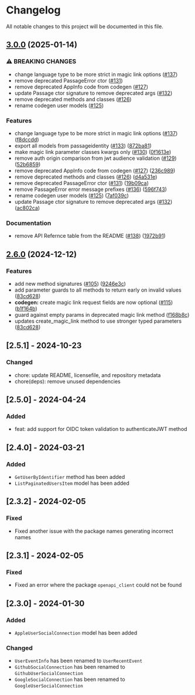# Changelog

All notable changes to this project will be documented in this file.

## [3.0.0](https://github.com/passageidentity/passage-python/compare/v2.6.0...v3.0.0) (2025-01-14)


### ⚠ BREAKING CHANGES

* change language type to be more strict in magic link options ([#137](https://github.com/passageidentity/passage-python/issues/137))
* remove deprecated PassageError ctor ([#131](https://github.com/passageidentity/passage-python/issues/131))
* remove deprecated AppInfo code from codegen ([#127](https://github.com/passageidentity/passage-python/issues/127))
* update Passage ctor signature to remove deprecated args ([#132](https://github.com/passageidentity/passage-python/issues/132))
* remove deprecated methods and classes ([#126](https://github.com/passageidentity/passage-python/issues/126))
* rename codegen user models ([#125](https://github.com/passageidentity/passage-python/issues/125))

### Features

* change language type to be more strict in magic link options ([#137](https://github.com/passageidentity/passage-python/issues/137)) ([f8dccdd](https://github.com/passageidentity/passage-python/commit/f8dccdd9d6098e0f7938ea907fb2d59ba7e75096))
* export all models from passageidentity ([#133](https://github.com/passageidentity/passage-python/issues/133)) ([872ba81](https://github.com/passageidentity/passage-python/commit/872ba818feb62e5cf7be09052eb0430bf6513b6e))
* make magic link parameter classes kwargs only ([#130](https://github.com/passageidentity/passage-python/issues/130)) ([0f1613e](https://github.com/passageidentity/passage-python/commit/0f1613ea733672e488d242f3f368f07fc174058f))
* remove auth origin comparison from jwt audience validation ([#129](https://github.com/passageidentity/passage-python/issues/129)) ([52b6859](https://github.com/passageidentity/passage-python/commit/52b6859a72e2b1122be6b1b6e7261be9bbdd2639))
* remove deprecated AppInfo code from codegen ([#127](https://github.com/passageidentity/passage-python/issues/127)) ([236c989](https://github.com/passageidentity/passage-python/commit/236c989eab8605537041c48c0b96d493ae3f31f5))
* remove deprecated methods and classes ([#126](https://github.com/passageidentity/passage-python/issues/126)) ([d4a531e](https://github.com/passageidentity/passage-python/commit/d4a531ed6f268b792b8baf3e5e4d0e1a71badb7e))
* remove deprecated PassageError ctor ([#131](https://github.com/passageidentity/passage-python/issues/131)) ([19b09ca](https://github.com/passageidentity/passage-python/commit/19b09cab2dbdcfeb6db385d505738499beff8d8f))
* remove PassageError error message prefixes ([#136](https://github.com/passageidentity/passage-python/issues/136)) ([596f743](https://github.com/passageidentity/passage-python/commit/596f7439f48094a90e47069d1c5d6a33a73fb49b))
* rename codegen user models ([#125](https://github.com/passageidentity/passage-python/issues/125)) ([7af039c](https://github.com/passageidentity/passage-python/commit/7af039c4aa7ecdbd5ff909d678424ce50ab133c1))
* update Passage ctor signature to remove deprecated args ([#132](https://github.com/passageidentity/passage-python/issues/132)) ([ac802ca](https://github.com/passageidentity/passage-python/commit/ac802cabe0595299389e7072a4fead5a473d1ffe))


### Documentation

* remove API Refernce table from the README ([#138](https://github.com/passageidentity/passage-python/issues/138)) ([1972b91](https://github.com/passageidentity/passage-python/commit/1972b91112cc81dade0e6b772e1ebbf2f5302d42))

## [2.6.0](https://github.com/passageidentity/passage-python/compare/v2.5.1...v2.6.0) (2024-12-12)


### Features

* add new method signatures ([#105](https://github.com/passageidentity/passage-python/issues/105)) ([9246e3c](https://github.com/passageidentity/passage-python/commit/9246e3c8ec65eaa810cc881fb16ed0c75550fa51))
* add parameter guards to all methods to return early on invalid values ([83cd628](https://github.com/passageidentity/passage-python/commit/83cd6283c6b6df092a40e18818a3076261682ac3))
* **codegen:** create magic link request fields are now optional ([#115](https://github.com/passageidentity/passage-python/issues/115)) ([b1f164b](https://github.com/passageidentity/passage-python/commit/b1f164bf00bbbebdf50dfe6a6e45510098fe4eec))
* guard against empty params in deprecated magic link method ([f168b8c](https://github.com/passageidentity/passage-python/commit/f168b8cd7e80557c304837ce0b65e4c3323445d6))
* updates create_magic_link method to use stronger typed parameters ([83cd628](https://github.com/passageidentity/passage-python/commit/83cd6283c6b6df092a40e18818a3076261682ac3))

## [2.5.1] - 2024-10-23

### Changed

- chore: update README, licensefile, and repository metadata
- chore(deps): remove unused dependencies

## [2.5.0] - 2024-04-24

### Added

- feat: add support for OIDC token validation to authenticateJWT method

## [2.4.0] - 2024-03-21

### Added

- `GetUserByIdentifier` method has been added
- `ListPaginatedUsersItem` model has been added

## [2.3.2] - 2024-02-05

### Fixed

- Fixed another issue with the package names generating incorrect names

## [2.3.1] - 2024-02-05

### Fixed

- Fixed an error where the package `openapi_client` could not be found

## [2.3.0] - 2024-01-30

### Added

- `AppleUserSocialConnection` model has been added

### Changed

- `UserEventInfo` has been renamed to `UserRecentEvent`
- `GithubSocialConnection` has been renamed to `GithubUserSocialConnection`
- `GoogleSocialConnection` has been renamed to `GoogleUserSocialConnection`
